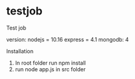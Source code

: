 # testjob
Test job

version: 
nodejs = 10.16
express = 4.1
mongodb: 4

Installation
 1) In root folder run npm install
 2) run node app.js in src folder